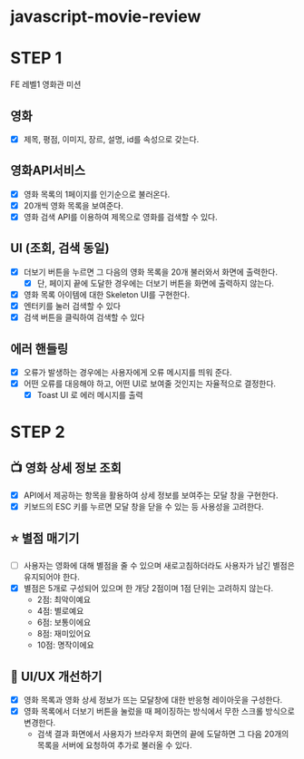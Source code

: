 # javascript-movie-review

# STEP 1

FE 레벨1 영화관 미션

## 영화

- [x] 제목, 평점, 이미지, 장르, 설명, id를 속성으로 갖는다.

## 영화API서비스

- [x] 영화 목록의 1페이지를 인기순으로 불러온다.
- [x] 20개씩 영화 목록을 보여준다.
- [x] 영화 검색 API를 이용하여 제목으로 영화를 검색할 수 있다.

## UI (조회, 검색 동일)

- [x] 더보기 버튼을 누르면 그 다음의 영화 목록을 20개 불러와서 화면에 출력한다.
  - [x] 단, 페이지 끝에 도달한 경우에는 더보기 버튼을 화면에 출력하지 않는다.
- [x] 영화 목록 아이템에 대한 Skeleton UI를 구현한다.
- [x] 엔터키를 눌러 검색할 수 있다
- [x] 검색 버튼을 클릭하여 검색할 수 있다

## 에러 핸들링

- [x] 오류가 발생하는 경우에는 사용자에게 오류 메시지를 띄워 준다.
- [x] 어떤 오류를 대응해야 하고, 어떤 UI로 보여줄 것인지는 자율적으로 결정한다.
  - [x] Toast UI 로 에러 메시지를 출력

# STEP 2

## 📺 영화 상세 정보 조회

- [x] API에서 제공하는 항목을 활용하여 상세 정보를 보여주는 모달 창을 구현한다.
- [x] 키보드의 ESC 키를 누르면 모달 창을 닫을 수 있는 등 사용성을 고려한다.

## ⭐️ 별점 매기기

- [ ] 사용자는 영화에 대해 별점을 줄 수 있으며 새로고침하더라도 사용자가 남긴 별점은 유지되어야 한다.
- [x] 별점은 5개로 구성되어 있으며 한 개당 2점이며 1점 단위는 고려하지 않는다.
  - 2점: 최악이예요
  - 4점: 별로예요
  - 6점: 보통이에요
  - 8점: 재미있어요
  - 10점: 명작이에요

## 📐 UI/UX 개선하기

- [x] 영화 목록과 영화 상세 정보가 뜨는 모달창에 대한 반응형 레이아웃을 구성한다.
- [x] 영화 목록에서 더보기 버튼을 눌렀을 때 페이징하는 방식에서 무한 스크롤 방식으로 변경한다.
  - 검색 결과 화면에서 사용자가 브라우저 화면의 끝에 도달하면 그 다음 20개의 목록을 서버에 요청하여 추가로 불러올 수 있다.

